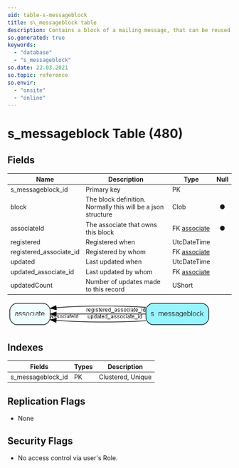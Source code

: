 ```yaml
---
uid: table-s-messageblock
title: s\_messageblock table
description: Contains a block of a mailing message, that can be reused in a mailing
so.generated: true
keywords:
  - "database"
  - "s_messageblock"
so.date: 22.03.2021
so.topic: reference
so.envir:
  - "onsite"
  - "online"
---
```


# s\_messageblock Table (480)

## Fields

| Name | Description | Type | Null |
|------|-------------|------|:----:|
|s\_messageblock\_id|Primary key|PK| |
|block|The block definition. Normally this will be a json structure|Clob|&#x25CF;|
|associateId|The associate that owns this block|FK [associate](associate.md)|&#x25CF;|
|registered|Registered when|UtcDateTime| |
|registered\_associate\_id|Registered by whom|FK [associate](associate.md)| |
|updated|Last updated when|UtcDateTime| |
|updated\_associate\_id|Last updated by whom|FK [associate](associate.md)| |
|updatedCount|Number of updates made to this record|UShort| |


![s_messageblock table relationship diagram](./media/s_messageblock.png)

## Indexes

| Fields | Types | Description |
|--------|-------|-------------|
|s\_messageblock\_id |PK |Clustered, Unique |

## Replication Flags

* None

## Security Flags

* No access control via user's Role.


